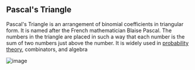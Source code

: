 ## Pascal's Triangle <br>
Pascal's Triangle is an arrangement of binomial coefficients in triangular form. It is named after the French mathematician Blaise Pascal. The numbers in the triangle are placed in such a way that each number is the sum of two numbers just above the number. It is widely used in [probability theory](https://www.cuemath.com/algebra/pascals-triangle/), combinators, and algebra <br>

![image](https://github.com/Smambo/alx-interview/assets/113464914/758366ea-5c10-4231-86ed-2985eb587888)

